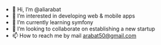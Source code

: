 - 👋 Hi, I’m @aliarabat
- 👀 I’m interested in developing web & mobile apps
- 🌱 I’m currently learning symfony
- 💞️ I’m looking to collaborate on establishing a new startup
- 📫 How to reach me by mail arabat50@gmail.com

<!---
aliarabat/aliarabat is a ✨ special ✨ repository because its `README.md` (this file) appears on your GitHub profile.
You can click the Preview link to take a look at your changes.
--->
